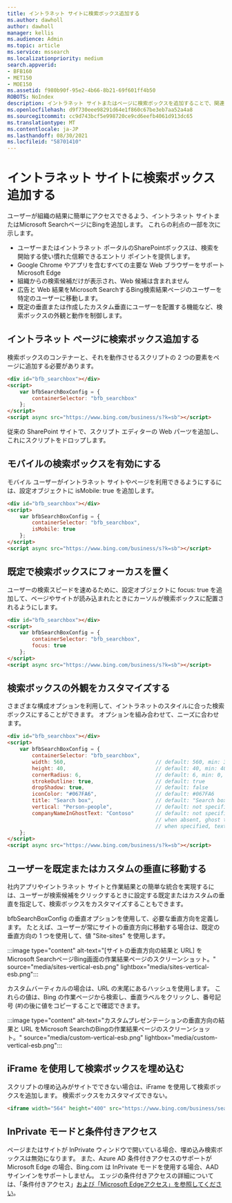 ```yaml
---
title: イントラネット サイトに検索ボックス追加する
ms.author: dawholl
author: dawholl
manager: kellis
ms.audience: Admin
ms.topic: article
ms.service: mssearch
ms.localizationpriority: medium
search.appverid:
- BFB160
- MET150
- MOE150
ms.assetid: f980b90f-95e2-4b66-8b21-69f601ff4b50
ROBOTS: NoIndex
description: イントラネット サイトまたはページに検索ボックスを追加することで、関連する検索候補を取得し、Microsoft Search検索結果を迅速に検索できます。
ms.openlocfilehash: d9f730eee98291d64e1f860c67be3eb7aa52a4a8
ms.sourcegitcommit: cc9d743bcf5e998720ce9cd6eefb4061d913dc65
ms.translationtype: MT
ms.contentlocale: ja-JP
ms.lasthandoff: 08/30/2021
ms.locfileid: "58701410"
---
```

# <a name="add-a-search-box-to-your-intranet-site"></a>イントラネット サイトに検索ボックス追加する

ユーザーが組織の結果に簡単にアクセスできるよう、イントラネット サイトまたはMicrosoft SearchページにBingを追加します。 これらの利点の一部を次に示します。

- ユーザーまたはイントラネット ポータルのSharePointボックスは、検索を開始する使い慣れた信頼できるエントリ ポイントを提供します。
- Google Chrome やアプリを含むすべての主要な Web ブラウザーをサポートMicrosoft Edge
- 組織からの検索候補だけが表示され、Web 候補は含まれません
- 広告と Web 結果をMicrosoft SearchするBing検索結果ページのユーザーを特定のユーザーに移動します。
- 既定の垂直または作成したカスタム垂直にユーザーを配置する機能など、検索ボックスの外観と動作を制御します。
  
## <a name="add-a-search-box-to-an-intranet-page"></a>イントラネット ページに検索ボックス追加する

検索ボックスのコンテナーと、それを動作させるスクリプトの 2 つの要素をページに追加する必要があります。
  
```html
<div id="bfb_searchbox"></div>
<script>
    var bfbSearchBoxConfig = {
        containerSelector: "bfb_searchbox"
    };
</script>
<script async src="https://www.bing.com/business/s?k=sb"></script>
```

従来の SharePoint サイトで、スクリプト エディターの Web パーツを追加し、これにスクリプトをドロップします。
  
## <a name="enable-the-search-box-for-mobile"></a>モバイルの検索ボックスを有効にする

モバイル ユーザーがイントラネット サイトやページを利用できるようにするには、設定オブジェクトに isMobile: true を追加します。
  
```html
<div id="bfb_searchbox"></div>
<script>
    var bfbSearchBoxConfig = {
        containerSelector: "bfb_searchbox", 
        isMobile: true
    };
</script>
<script async src="https://www.bing.com/business/s?k=sb"></script>
```

## <a name="put-focus-on-the-search-box-by-default"></a>既定で検索ボックスにフォーカスを置く

ユーザーの検索スピードを速めるために、設定オブジェクトに focus: true を追加して、ページやサイトが読み込まれたときにカーソルが検索ボックスに配置されるようにします。
  
```html
<div id="bfb_searchbox"></div>
<script>
    var bfbSearchBoxConfig = {
        containerSelector: "bfb_searchbox",
        focus: true
    };
</script>
<script async src="https://www.bing.com/business/s?k=sb"></script>
```

## <a name="customize-the-appearance-of-the-search-box"></a>検索ボックスの外観をカスタマイズする 

さまざまな構成オプションを利用して、イントラネットのスタイルに合った検索ボックスにすることができます。 オプションを組み合わせて、ニーズに合わせます。

```html
<div id="bfb_searchbox"></div>
<script>
    var bfbSearchBoxConfig = {
        containerSelector: "bfb_searchbox",
        width: 560,                             // default: 560, min: 360, max: 650
        height: 40,                             // default: 40, min: 40, max: 72
        cornerRadius: 6,                        // default: 6, min: 0, max: 25                                   
        strokeOutline: true,                    // default: true
        dropShadow: true,                       // default: false
        iconColor: "#067FA6",                   // default: #067FA6
        title: "Search box",                    // default: "Search box"
        vertical: "Person-people",              // default: not specified, search box directs to the All vertical on the WORK results page
        companyNameInGhostText: "Contoso"       // default: not specified
                                                // when absent, ghost text will be "Search work"
                                                // when specified, text will be "Search <companyNameInGhostText>"
    };
</script>
<script async src="https://www.bing.com/business/s?k=sb"></script>
```

## <a name="direct-users-to-a-default-or-custom-vertical"></a>ユーザーを既定またはカスタムの垂直に移動する

社内アプリやイントラネット サイトと作業結果との簡単な統合を実現するには、ユーザーが検索候補をクリックするときに設定する既定またはカスタムの垂直を指定して、検索ボックスをカスタマイズすることもできます。

bfbSearchBoxConfig の垂直オプションを使用して、必要な垂直方向を定義します。 たとえば、ユーザーが常にサイトの垂直方向に移動する場合は、既定の垂直方向の 1 つを使用して、値 "Site-sites" を使用します。

:::image type="content" alt-text="[サイトの垂直方向の結果と URL] をMicrosoft SearchページBing画面の作業結果ページのスクリーンショット。" source="media/sites-vertical-esb.png" lightbox="media/sites-vertical-esb.png":::

カスタムバーティカルの場合は、URL の末尾にあるハッシュを使用します。 これらの値は、Bing の作業ページから検索し、垂直ラベルをクリックし、番号記号 (#)の後に値をコピーすることで確認できます。

:::image type="content" alt-text="カスタムプレゼンテーションの垂直方向の結果と URL をMicrosoft SearchのBingの作業結果ページのスクリーンショット。" source="media/custom-vertical-esb.png" lightbox="media/custom-vertical-esb.png":::

## <a name="use-an-iframe-to-embed-a-search-box"></a>iFrame を使用して検索ボックスを埋め込む

スクリプトの埋め込みがサイトでできない場合は、iFrame を使用して検索ボックスを追加します。 検索ボックスをカスタマイズできない。
  
```html
<iframe width="564" height="400" src="https://www.bing.com/business/searchbox"></iframe>
```

## <a name="inprivate-mode-and-conditional-access"></a>InPrivate モードと条件付きアクセス

ページまたはサイトが InPrivate ウィンドウで開いている場合、埋め込み検索ボックスは無効になります。 また、Azure AD 条件付きアクセスのサポートが Microsoft Edge の場合、Bing.com は InPrivate モードを使用する場合、AAD サインインをサポートしません。 エッジの条件付きアクセスの詳細については、「条件付きアクセス」[および「Microsoft Edgeアクセス」を参照してください](/deployedge/ms-edge-security-conditional-access#accessing-conditional-access-protected-resources-in-microsoft-edge)。 

